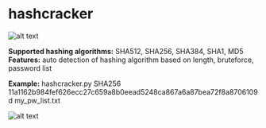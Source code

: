 # hashcracker
![alt text](https://raw.githubusercontent.com/Bot3939/hashcracker/master/imgs/usage.png) <br>

<b>Supported hashing algorithms:</b> SHA512, SHA256, SHA384, SHA1, MD5 <br>
<b>Features:</b> auto detection of hashing algorithm based on length, bruteforce, password list 

<b>Example:</b> hashcracker.py SHA256 11a1162b984fef626ecc27c659a8b0eead5248ca867a6a87bea72f8a8706109d my_pw_list.txt <br>

![alt text](https://raw.githubusercontent.com/Bot3939/hashcracker/master/imgs/example.png) <br>

